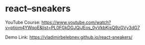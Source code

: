 # react–sneakers

YouTube Course: https://www.youtube.com/watch?v=ptiom4YWqoE&list=PL0FGkDGJQjJEos_0yVkbKjsQ9zGVy3dG7

Demo Link: https://vladimirbelebnev.github.io/react-sneakers/
